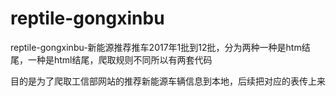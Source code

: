 # reptile-gongxinbu
reptile-gongxinbu-新能源推荐推车2017年1批到12批，分为两种一种是htm结尾，一种是html结尾，爬取规则不同所以有两套代码

目的是为了爬取工信部网站的推荐新能源车辆信息到本地，后续把对应的表传上来

